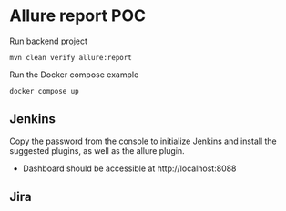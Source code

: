 # Allure report POC

Run backend project

````shell
mvn clean verify allure:report
````

Run the Docker compose example

```shell
docker compose up
```

## Jenkins

Copy the password from the console to initialize Jenkins and install the suggested plugins, as well as the allure
plugin.

* Dashboard should be accessible at http://localhost:8088

## Jira
